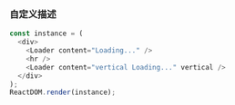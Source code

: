 ### 自定义描述

<!--start-code-->

```js
const instance = (
  <div>
    <Loader content="Loading..." />
    <hr />
    <Loader content="vertical Loading..." vertical />
  </div>
);
ReactDOM.render(instance);
```

<!--end-code-->

